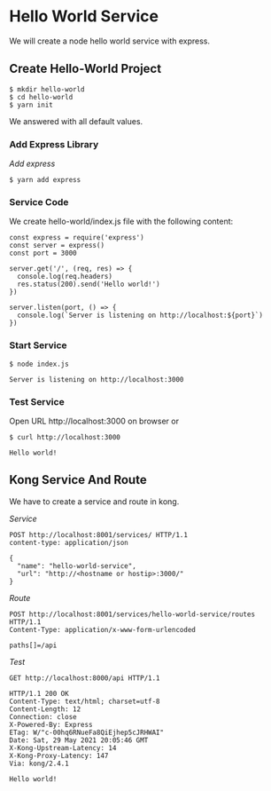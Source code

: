 # Hello World Service

We will create a node hello world service with express.

## Create Hello-World Project
```
$ mkdir hello-world
$ cd hello-world
$ yarn init 
```

We answered with all default values.

### Add Express Library
*Add express*
```
$ yarn add express
```

### Service Code

We create hello-world/index.js file with the following content:
```
const express = require('express')
const server = express()
const port = 3000
 
server.get('/', (req, res) => {
  console.log(req.headers)
  res.status(200).send('Hello world!')
})
 
server.listen(port, () => {
  console.log(`Server is listening on http://localhost:${port}`)
})
```

### Start Service
```
$ node index.js

Server is listening on http://localhost:3000
```

### Test Service

Open URL http://localhost:3000 on browser or

```
$ curl http://localhost:3000

Hello world!
```

## Kong Service And Route

We have to create a service and route in kong.

*Service*
```
POST http://localhost:8001/services/ HTTP/1.1
content-type: application/json

{
  "name": "hello-world-service",
  "url": "http://<hostname or hostip>:3000/"
}
```

*Route*
```
POST http://localhost:8001/services/hello-world-service/routes HTTP/1.1
Content-Type: application/x-www-form-urlencoded

paths[]=/api
```

*Test*
```
GET http://localhost:8000/api HTTP/1.1

HTTP/1.1 200 OK
Content-Type: text/html; charset=utf-8
Content-Length: 12
Connection: close
X-Powered-By: Express
ETag: W/"c-00hq6RNueFa8QiEjhep5cJRHWAI"
Date: Sat, 29 May 2021 20:05:46 GMT
X-Kong-Upstream-Latency: 14
X-Kong-Proxy-Latency: 147
Via: kong/2.4.1

Hello world!
```